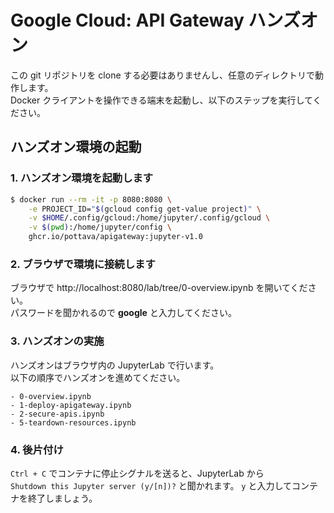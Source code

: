 # Google Cloud: API Gateway ハンズオン

この git リポジトリを clone する必要はありませんし、任意のディレクトリで動作します。  
Docker クライアントを操作できる端末を起動し、以下のステップを実行してください。

## ハンズオン環境の起動

### 1. ハンズオン環境を起動します

```sh
$ docker run --rm -it -p 8080:8080 \
    -e PROJECT_ID="$(gcloud config get-value project)" \
    -v $HOME/.config/gcloud:/home/jupyter/.config/gcloud \
    -v $(pwd):/home/jupyter/config \
    ghcr.io/pottava/apigateway:jupyter-v1.0
```

### 2. ブラウザで環境に接続します

ブラウザで http://localhost:8080/lab/tree/0-overview.ipynb を開いてください。  
パスワードを聞かれるので **google** と入力してください。

### 3. ハンズオンの実施

ハンズオンはブラウザ内の JupyterLab で行います。  
以下の順序でハンズオンを進めてください。

```
- 0-overview.ipynb
- 1-deploy-apigateway.ipynb
- 2-secure-apis.ipynb
- 5-teardown-resources.ipynb
```

### 4. 後片付け

`Ctrl + C` でコンテナに停止シグナルを送ると、JupyterLab から  
`Shutdown this Jupyter server (y/[n])?` と聞かれます。 
`y` と入力してコンテナを終了しましょう。
